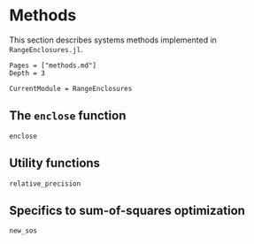 # Methods

This section describes systems methods implemented in `RangeEnclosures.jl`.

```@contents
Pages = ["methods.md"]
Depth = 3
```

```@meta
CurrentModule = RangeEnclosures
```

## The `enclose` function

```@docs
enclose
```

## Utility functions

```@docs
relative_precision
```

## Specifics to sum-of-squares optimization

```@docs
new_sos
```
